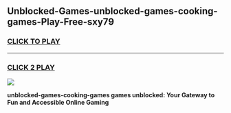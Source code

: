 
## Unblocked-Games-unblocked-games-cooking-games-Play-Free-sxy79
<h3>
<a href="https://premium76.site?title=unblocked-games-cooking-games&ref=09A">CLICK TO PLAY</a></h3>
<hr>

<h3>
<a href="https://premium76.site?title=unblocked-games-cooking-games&ref=09A">CLICK 2 PLAY</a>
  
</h3>

<a href="https://premium76.site?title=unblocked-games-cooking-games&ref=09A"><img src="https://clearcache.store/games.png"></a>


**unblocked-games-cooking-games games unblocked: Your Gateway to Fun and Accessible Online Gaming**
